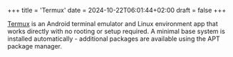 +++
title = 'Termux'
date = 2024-10-22T06:01:44+02:00
draft = false
+++

[Termux](https://termux.dev/en/) is an Android terminal emulator and Linux environment app that works directly with no rooting or setup required. A minimal base system is installed automatically - additional packages are available using the APT package manager.
